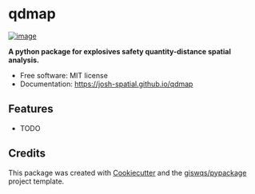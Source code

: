 # qdmap


[![image](https://img.shields.io/pypi/v/qdmap.svg)](https://pypi.python.org/pypi/qdmap)


**A python package for explosives safety quantity-distance spatial analysis.**


-   Free software: MIT license
-   Documentation: https://josh-spatial.github.io/qdmap
    

## Features

-   TODO

## Credits

This package was created with [Cookiecutter](https://github.com/cookiecutter/cookiecutter) and the [giswqs/pypackage](https://github.com/giswqs/pypackage) project template.
